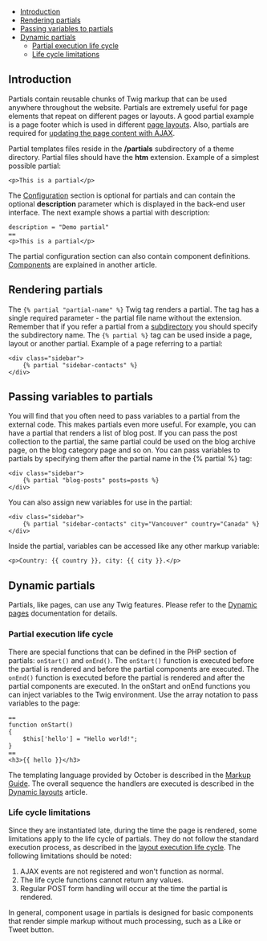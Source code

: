 * [Introduction](#user-content-introduction)
* [Rendering partials](#user-content-rendering-partials)
* [Passing variables to partials](#user-content-passing-variables-to-partials)
* [Dynamic partials](#user-content-dynamic-partials)
    - [Partial execution life cycle](#user-content-partial-execution-life-cycle)
    - [Life cycle limitations](#user-content-life-cycle-limitations)

## Introduction

Partials contain reusable chunks of Twig markup that can be used anywhere throughout the website. Partials are extremely useful for page elements that repeat on different pages or layouts. A good partial example is a page footer which is used in different [page layouts](). Also, partials are required for [updating the page content with AJAX]().

Partial templates files reside in the **/partials** subdirectory of a theme directory. Partial files should have the **htm** extension. Example of a simplest possible partial:

```
<p>This is a partial</p>
```

The [Configuration]() section is optional for partials and can contain the optional **description** parameter which is displayed in the back-end user interface. The next example shows a partial with description:

```
description = "Demo partial"
==
<p>This is a partial</p>
```

The partial configuration section can also contain component definitions. [Components]() are explained in another article.

## Rendering partials

The `{% partial "partial-name" %}` Twig tag renders a partial. The tag has a single required parameter - the partial file name without the extension. Remember that if you refer a partial from a [subdirectory]() you should specify the subdirectory name. The `{% partial %}` tag can be used inside a page, layout or another partial. Example of a page referring to a partial:

```
<div class="sidebar">
    {% partial "sidebar-contacts" %}
</div>
```

## Passing variables to partials

You will find that you often need to pass variables to a partial from the external code. This makes partials even more useful. For example, you can have a partial that renders a list of blog post. If you can pass the post collection to the partial, the same partial could be used on the blog archive page, on the blog category page and so on. You can pass variables to partials by specifying them after the partial name in the {% partial %} tag:

```
<div class="sidebar">
    {% partial "blog-posts" posts=posts %}
</div>
```

You can also assign new variables for use in the partial:

```
<div class="sidebar">
    {% partial "sidebar-contacts" city="Vancouver" country="Canada" %}
</div>
```

Inside the partial, variables can be accessed like any other markup variable:

```
<p>Country: {{ country }}, city: {{ city }}.</p>
```

## Dynamic partials

Partials, like pages, can use any Twig features. Please refer to the [Dynamic pages]() documentation for details.

### Partial execution life cycle

There are special functions that can be defined in the PHP section of partials: `onStart()` and `onEnd()`. The `onStart()` function is executed before the partial is rendered and before the partial components are executed. The `onEnd()` function is executed before the partial is rendered and after the partial components are executed. In the onStart and onEnd functions you can inject variables to the Twig environment. Use the array notation to pass variables to the page:

```
==
function onStart()
{
    $this['hello'] = "Hello world!";
}
==
<h3>{{ hello }}</h3>
```

The templating language provided by October is described in the [Markup Guide](). The overall sequence the handlers are executed is described in the [Dynamic layouts]() article.

### Life cycle limitations

Since they are instantiated late, during the time the page is rendered, some limitations apply to the life cycle of partials. They do not follow the standard execution process, as described in the [layout execution life cycle](). The following limitations should be noted:

1. AJAX events are not registered and won't function as normal.
2. The life cycle functions cannot return any values.
3. Regular POST form handling will occur at the time the partial is rendered.

In general, component usage in partials is designed for basic components that render simple markup without much processing, such as a Like or Tweet button.
